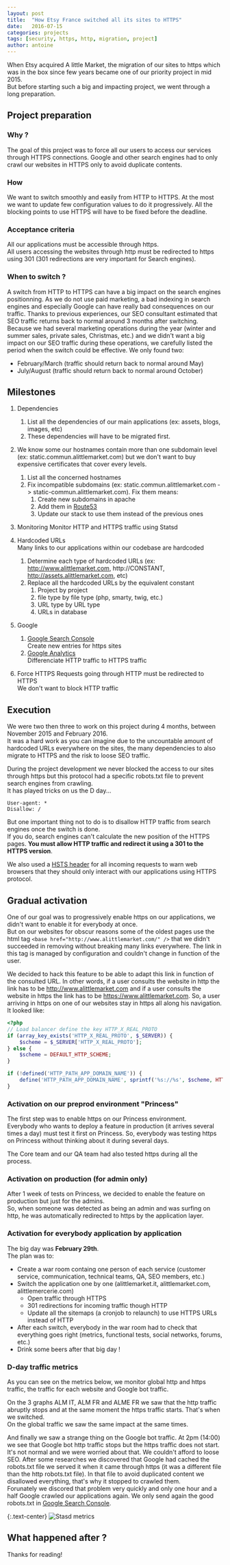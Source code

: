 ```yaml
---
layout: post
title:  "How Etsy France switched all its sites to HTTPS"
date:   2016-07-15
categories: projects
tags: [security, https, http, migration, project]
author: antoine
---
```


When Etsy acquired A little Market, the migration of our sites to https which was in the box since few years became one of our priority project in mid 2015.  
But before starting such a big and impacting project, we went through a long preparation.

## Project preparation

### Why ?
The goal of this project was to force all our users to access our services through HTTPS connections. Google and other search engines had to only crawl our websites in HTTPS only to avoid duplicate contents.

### How
We want to switch smoothly and easily from HTTP to HTTPS. At the most we want to update few configuration values to do it progressively.
All the blocking points to use HTTPS will have to be fixed before the deadline.

### Acceptance criteria
All our applications must be accessible through https.  
All users accessing the websites through http must be redirected to https using 301 (301 redirections are very important for Search engines).  

### When to switch ?
A switch from HTTP to HTTPS can have a big impact on the search engines positionning. As we do not use paid marketing, a bad indexing in search engines and especially Google can have really bad consequences on our traffic. Thanks to previous experiences, our SEO consultant estimated that SEO traffic returns back to normal around 3 months after switching.  
Because we had several marketing operations during the year (winter and summer sales, private sales, Christmas, etc.) and we didn't want a big impact on our SEO traffic during these operations, we carefully listed the period when the switch could be effective. We only found two:

- February/March (traffic should return back to normal around May)
- July/August (traffic should return back to normal around October)


## Milestones

1. Dependencies
    1. List all the dependencies of our main applications (ex: assets, blogs, images, etc)
    2. These dependencies will have to be migrated first.

2. We know some our hostnames contain more than one subdomain level (ex: static.commun.alittlemarket.com) but we don't want to buy expensive certificates that cover every levels.
    1. List all the concerned hostnames
    2. Fix incompatible subdomains (ex: static.commun.alittlemarket.com -> static-commun.alittlemarket.com). Fix them means:
        1. Create new subdomains in apache
        2. Add them in [Route53](https://aws.amazon.com/route53/)
        3. Update our stack to use them instead of the previous ones

3. Monitoring
   Monitor HTTP and HTTPS traffic using Statsd

4. Hardcoded URLs  
   Many links to our applications within our codebase are hardcoded
    1. Determine each type of hardcoded URLs (ex: http://www.alittlemarket.com, http://CONSTANT, http://assets.alittlemarket.com, etc)
    2. Replace all the hardcoded URLs by the equivalent constant
        1. Project by project
        2. file type by file type (php, smarty, twig, etc.)
        3. URL type by URL type
        4. URLs in database

5. Google
    1. [Google Search Console](https://www.google.com/webmasters/tools/)  
       Create new entries for https sites
    2. [Google Analytics](https://analytics.google.com/)  
       Differenciate HTTP traffic to HTTPS traffic

6. Force HTTPS
   Requests going through HTTP must be redirected to HTTPS  
   We don't want to block HTTP traffic

## Execution

We were two then three to work on this project during 4 months, between November 2015 and February 2016.  
It was a hard work as you can imagine due to the uncountable amount of hardcoded URLs everywhere on the sites, the many dependencies to also migrate to HTTPS and the risk to loose SEO traffic.

During the project development we never blocked the access to our sites through https but this protocol had a specific robots.txt file to prevent search engines from crawling.  
It has played tricks on us the D day...

```
User-agent: *
Disallow: /
```

But one important thing not to do is to disallow HTTP traffic from search engines once the switch is done.   
If you do, search engines can't calculate the new position of the HTTPS pages. **You must allow HTTP traffic and redirect it using a 301 to the HTTPS version**.

We also used a [HSTS header](https://en.wikipedia.org/wiki/HTTP_Strict_Transport_Security) for all incoming requests to warn web browsers that they should only interact with our applications using HTTPS protocol.

## Gradual activation

One of our goal was to progressively enable https on our applications, we didn't want to enable it for everybody at once.  
But on our websites for obscur reasons some of the oldest pages use the html tag `<base href="http://www.alittlemarket.com/" />` that we didn't succeeded in removing without breaking many links everywhere. The link in this tag is managed by configuration and couldn't change in function of the user.

We decided to hack this feature to be able to adapt this link in function of the consulted URL. In other words, if a user consults the website in http the link has to be http://www.alittlemarket.com and if a user consults the website in https the link has to be https://www.alittlemarket.com.
So, a user arriving in https on one of our websites stay in https all along his navigation.
It looked like:

```php
<?php
// Load balancer define the key HTTP_X_REAL_PROTO
if (array_key_exists('HTTP_X_REAL_PROTO', $_SERVER)) {
    $scheme = $_SERVER['HTTP_X_REAL_PROTO'];
} else {
    $scheme = DEFAULT_HTTP_SCHEME;
}

if (!defined('HTTP_PATH_APP_DOMAIN_NAME')) {
    define('HTTP_PATH_APP_DOMAIN_NAME', sprintf('%s://%s', $scheme, HTTP_APP_DOMAIN_NAME));
}
```

### Activation on our preprod environment "Princess"

The first step was to enable https on our Princess environment.  
Everybody who wants to deploy a feature in production (it arrives several times a day) must test it first on Princess. So, everybody was testing https on Princess without thinking about it during several days.

The Core team and our QA team had also tested https during all the process.

### Activation on production (for admin only)

After 1 week of tests on Princess, we decided to enable the feature on production but just for the admins.  
So, when someone was detected as being an admin and was surfing on http, he was automatically redirected to https by the application layer.

### Activation for everybody application by application

The big day was **February 29th**.  
The plan was to:

* Create a war room containg one person of each service (customer service, communication, technical teams, QA, SEO members, etc.)
* Switch the application one by one (alittlemarket.it, alittlemarket.com, alittlemercerie.com)
  * Open traffic through HTTPS
  * 301 redirections for incoming traffic though HTTP
  * Update all the sitemaps (a cronjob to relaunch) to use HTTPS URLs instead of HTTP
* After each switch, everybody in the war room had to check that everything goes right (metrics, functional tests, social networks, forums, etc.)
* Drink some beers after that big day !

### D-day traffic metrics

As you can see on the metrics below, we monitor global http and https traffic, the traffic for each website and Google bot traffic.

On the 3 graphs ALM IT, ALM FR and ALME FR we saw that the http traffic abruptly stops and at the same moment the https traffic starts. That's when we switched.  
On the global traffic we saw the same impact at the same times.  

And finally we saw a strange thing on the Google bot traffic. At 2pm (14:00) we see that Google bot http traffic stops but the https traffic does not start. It's not normal and we were worried about that. We couldn't afford to loose SEO. After some researches we discovered that Google had cached the robots.txt file we served it when it came through https (it was a different file than the http robots.txt file). In that file to avoid duplicated content we disallowed everything, that's why it stopped to crawled them.  
Forunately we discored that problem very quickly and only one hour and a half Google crawled our applications again. We only send again the good robots.txt in [Google Search Console](https://www.google.com/webmasters/tools/).

{:.text-center}
![Stasd metrics](/assets/https-securise-websites/grafana-traffic.png)

## What happened after ?



Thanks for reading!

